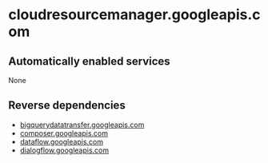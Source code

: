 # cloudresourcemanager.googleapis.com

## Automatically enabled services

None

## Reverse dependencies

* [bigquerydatatransfer.googleapis.com](../bigquerydatatransfer.googleapis.com/)
* [composer.googleapis.com](../composer.googleapis.com/)
* [dataflow.googleapis.com](../dataflow.googleapis.com/)
* [dialogflow.googleapis.com](../dialogflow.googleapis.com/)
